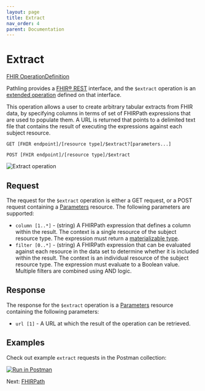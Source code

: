 ```yaml
---
layout: page
title: Extract
nav_order: 4
parent: Documentation
---
```


# Extract

[FHIR OperationDefinition](https://pathling.csiro.au/fhir/OperationDefinition/extract-4)

Pathling provides a [FHIR&reg; REST](https://hl7.org/fhir/R4/http.html)
interface, and the `$extract` operation is an
[extended operation](https://hl7.org/fhir/R4/operations.html) defined on that
interface.

This operation allows a user to create arbitrary tabular extracts from FHIR 
data, by specifying columns in terms of set of FHIRPath expressions that are 
used to populate them. A URL is returned that points to a delimited text file 
that contains the result of executing the expressions against each subject 
resource.

```
GET [FHIR endpoint]/[resource type]/$extract?[parameters...]
```

```
POST [FHIR endpoint]/[resource type]/$extract
```

<img src="/images/extract.png" 
     srcset="/images/extract@2x.png 2x, /images/extract.png 1x"
     alt="Extract operation" />

## Request

The request for the `$extract` operation is either a GET request, or a POST 
request containing a [Parameters](https://hl7.org/fhir/R4/parameters.html) 
resource. The following parameters are supported:

- `column [1..*]` - (string) A FHIRPath expression that defines a column within 
  the result. The context is a single resource of the subject resource type. 
  The expression must return a 
  [materializable type](./fhirpath/data-types.html#materializable-types). 
- `filter [0..*]` - (string) A FHIRPath expression that can be evaluated against 
  each resource in the data set to determine whether it is included within the 
  result. The context is an individual resource of the subject resource type. 
  The expression must evaluate to a Boolean value. Multiple filters are combined 
  using AND logic.
  
## Response

The response for the `$extract` operation is a
[Parameters](https://hl7.org/fhir/R4/parameters.html) resource containing the
following parameters:

- `url [1]` - A URL at which the result of the operation can be retrieved.

## Examples

Check out example `extract` requests in the Postman collection:

<a class="postman-link"
   href="https://documenter.getpostman.com/view/634774/S17rx9Af?version=latest#d4afec33-89d8-411c-8e4d-9169b9af42e0">
<img src="https://run.pstmn.io/button.svg" alt="Run in Postman"/></a>

Next: [FHIRPath](./fhirpath)
